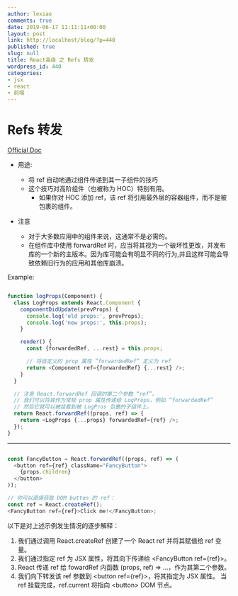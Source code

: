 ```yaml
---
author: lexiao
comments: true
date: 2019-06-17 11:11:11+00:00
layout: post
link: http://localhost/blog/?p=440
published: true
slug: null
title: React高级 之 Refs 转发
wordpress_id: 440
categories:
- jsx
- react
- 前端
---
```


# Refs 转发

[Official Doc](https://zh-hans.reactjs.org/docs/forwarding-refs.html)

- 用途:
    - 将 ref 自动地通过组件传递到其一子组件的技巧
    - 这个技巧对高阶组件（也被称为 HOC）特别有用。
        - 如果你对 HOC 添加 ref，该 ref 将引用最外层的容器组件，而不是被包裹的组件。



- 注意
    - 对于大多数应用中的组件来说，这通常不是必需的。
    - 在组件库中使用 forwardRef 时，应当将其视为一个破坏性更改，并发布库的一个新的主版本。因为库可能会有明显不同的行为,并且这样可能会导致依赖旧行为的应用和其他库崩溃。
 



Example:

```js

function logProps(Component) {
  class LogProps extends React.Component {
    componentDidUpdate(prevProps) {
      console.log('old props:', prevProps);
      console.log('new props:', this.props);
    }

    render() {
      const {forwardedRef, ...rest} = this.props;

      // 将自定义的 prop 属性 “forwardedRef” 定义为 ref
      return <Component ref={forwardedRef} {...rest} />;
    }
  }

  // 注意 React.forwardRef 回调的第二个参数 “ref”。
  // 我们可以将其作为常规 prop 属性传递给 LogProps，例如 “forwardedRef”
  // 然后它就可以被挂载到被 LogPros 包裹的子组件上。
  return React.forwardRef((props, ref) => {
    return <LogProps {...props} forwardedRef={ref} />;
  });
}
```

---



```js

const FancyButton = React.forwardRef((props, ref) => (
  <button ref={ref} className="FancyButton">
    {props.children}
  </button>
));

// 你可以直接获取 DOM button 的 ref：
const ref = React.createRef();
<FancyButton ref={ref}>Click me!</FancyButton>;
```

以下是对上述示例发生情况的逐步解释：

1. 我们通过调用 React.createRef 创建了一个 React ref 并将其赋值给 ref 变量。
2. 我们通过指定 ref 为 JSX 属性，将其向下传递给 \<FancyButton ref={ref}\>。
3. React 传递 ref 给 fowardRef 内函数 (props, ref) => ...，作为其第二个参数。
4. 我们向下转发该 ref 参数到 \<button ref={ref}\>，将其指定为 JSX 属性。
当 ref 挂载完成，ref.current 将指向 \<button\> DOM 节点。


